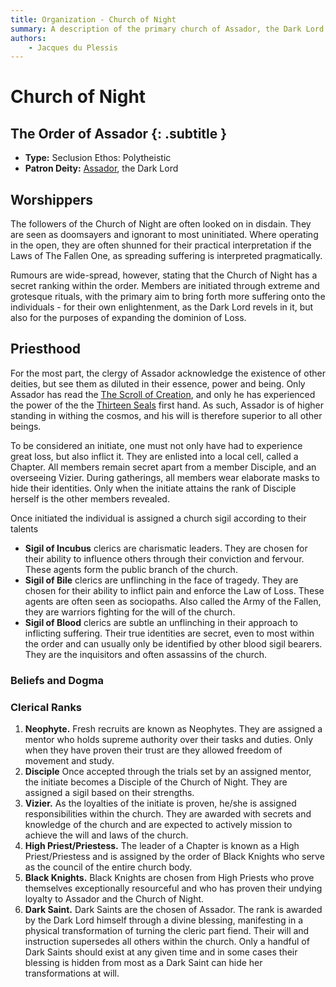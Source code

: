 ```yaml
---
title: Organization - Church of Night
summary: A description of the primary church of Assador, the Dark Lord of Suffering.
authors:
    - Jacques du Plessis
---
```

# Church of Night
## The Order of Assador {: .subtitle }

* **Type:** Seclusion Ethos: Polytheistic
* **Patron Deity:** [Assador](/religion/deities/assador), the Dark Lord

## Worshippers
The followers of the Church of Night are often looked on in disdain.  They are seen as doomsayers and ignorant to most uninitiated.  Where operating in the open, they are often shunned for their practical interpretation if the Laws of The Fallen One, as spreading suffering is interpreted pragmatically.

Rumours are wide-spread, however, stating that the Church of Night has a secret ranking within the order.  Members are initiated through extreme and grotesque rituals, with the primary aim to bring forth more suffering onto the individuals - for their own enlightenment, as the Dark Lord revels in it, but also for the purposes of expanding the dominion of Loss.

## Priesthood
For the most part, the clergy of Assador acknowledge the existence of other deities, but see them as diluted in their essence, power and being.  Only Assador has read the [The Scroll of Creation](/cosmology/magic/mythical_artifacts/scrolls_of_creation), and only he has experienced the power of the the [Thirteen Seals](/cosmology/magic/mythical_artifacts/thirteen_seals_of_being) first hand.  As such, Assador is of higher standing in withing the cosmos, and his will is therefore superior to all other beings.

To be considered an initiate, one must not only have had to experience great loss, but also inflict it.  They are enlisted into a local cell, called a Chapter.  All members remain secret apart from a member Disciple, and an overseeing Vizier.  During gatherings, all members wear elaborate masks to hide their identities. Only when the initiate attains the rank of Disciple herself is the other members revealed.

Once initiated the individual is assigned a church sigil according to their talents

* **Sigil of Incubus** clerics are charismatic leaders.  They are chosen for their ability to influence others through their conviction and fervour.  These agents form the public branch of the church.
* **Sigil of Bile** clerics are unflinching in the face of tragedy.  They are chosen for their ability to inflict pain and enforce the Law of Loss.  These agents are often seen as sociopaths.  Also called the Army of the Fallen, they are warriors fighting for the will of the church.
* **Sigil of Blood** clerics are subtle an unflinching in their approach to inflicting suffering.  Their true identities are secret, even to most within the order and can usually only be identified by other blood sigil bearers.  They are the inquisitors and often assassins of the church.

### Beliefs and Dogma

### Clerical Ranks
1. **Neophyte.** Fresh recruits are known as Neophytes. They are assigned a mentor who holds supreme authority over their tasks and duties.  Only when they have proven their trust are they allowed freedom of movement and study.
2. **Disciple** Once accepted through the trials set by an assigned mentor, the initiate becomes a Disciple of the Church of Night.  They are assigned a sigil based on their strengths.
3. **Vizier.** As the loyalties of the initiate is proven, he/she is assigned responsibilities within the church.  They are awarded with secrets and knowledge of the church and are expected to actively mission to achieve the will and laws of the church.
4. **High Priest/Priestess.** The leader of a Chapter is known as a High Priest/Priestess and is assigned by the order of Black Knights who serve as the council of the entire church body.
5. **Black Knights.** Black Knights are chosen from High Priests who prove themselves exceptionally resourceful and who has proven their undying loyalty to Assador and the Church of Night.
6. **Dark Saint.** Dark Saints are the chosen of Assador.  The rank is awarded by the Dark Lord himself through a divine blessing, manifesting in a physical transformation of turning the cleric part fiend.  Their will and instruction supersedes all others within the church.  Only a handful of Dark Saints should exist at any given time and in some cases their blessing is hidden from most as a Dark Saint can hide her transformations at will.